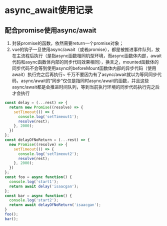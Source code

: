 # async_await使用记录

## 配合promise使用async/await
1. 封装promise的函数，依然需要return一个promise对象；
2. vue的钩子一旦使用async/await（或者promise），都是被推进事件队列，放在主流程后执行（是指async函数相同机型环境，而async函数体内部，await代码和async函数体内部的同步代码效果相同），换言之，mounted函数体的同步代码不会等到使用async的beforeMount函数体内部的异步代码（使用await）执行完之后再执行~
千万不要因为有了async/await就以为等同同步代码，async/await的“同步”仅仅是指同时async/await的函数，并且这些async/await都是会推进时间队列，等到当前执行环境的同步代码执行完之后才会执行
```js
const delay = (...rest) => {
  return new Promise((resolve) => {
    setTimeout(() => {
      console.log('setTimeout1');
      resolve(rest);
    }, 2000);
  })
};
const delayOfNoReturn = (...rest) => {
  new Promise((resolve) => {
    setTimeout(() => {
      console.log('setTimeout2');
      resolve(rest);
    }, 2000);
  })
};
const foo = async function() {
  console.log('start1');
  return await delay('isaacgan');
};
const bar = async function() {
  console.log('start2');
  return await delayOfNoReturn('isaacgan');
}
foo();
bar();
```

